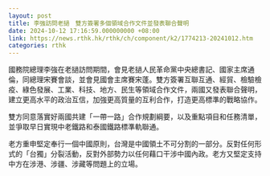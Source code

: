 ```yaml
---
layout: post
title: 李強訪問老撾　雙方簽署多個領域合作文件並發表聯合聲明
date: 2024-10-12 17:16:59.000000000 +08:00
link: https://news.rthk.hk/rthk/ch/component/k2/1774213-20241012.htm
categories: rthk
---
```


國務院總理李強在老撾訪問期間，會見老撾人民革命黨中央總書記、國家主席通倫，同總理宋賽會談，並會見國會主席賽宋蓬。雙方簽署互聯互通、經貿、檢驗檢疫、綠色發展、工業、科技、地方、民生等領域合作文件，兩國又發表聯合聲明，建立更高水平的政治互信，加強更高質量的互利合作，打造更高標準的戰略協作。

雙方同意落實好兩國共建「一帶一路」合作規劃綱要，以及重點項目和任務清單，並爭取早日實現中老鐵路和泰國鐵路標準軌聯通。

老方重申堅定奉行一個中國原則，台灣是中國領土不可分割的一部分。反對任何形式的「台獨」分裂活動，反對外部勢力以任何藉口干涉中國內政。老方又堅定支持中方在涉港、涉疆、涉藏等問題上的立場。
